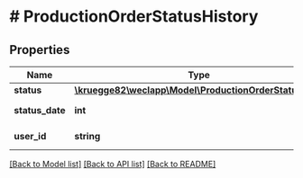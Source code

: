 # # ProductionOrderStatusHistory

## Properties

Name | Type | Description | Notes
------------ | ------------- | ------------- | -------------
**status** | [**\kruegge82\weclapp\Model\ProductionOrderStatusType**](ProductionOrderStatusType.md) |  | [optional]
**status_date** | **int** |  | [optional] [readonly]
**user_id** | **string** |  | [optional] [readonly]

[[Back to Model list]](../../README.md#models) [[Back to API list]](../../README.md#endpoints) [[Back to README]](../../README.md)
